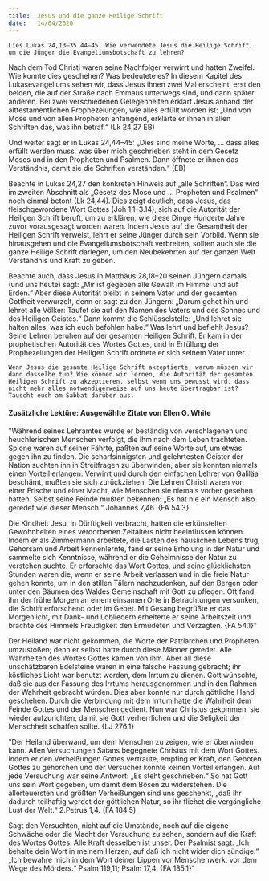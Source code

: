 ```yaml
---
title:  Jesus und die ganze Heilige Schrift
date:   14/04/2020
---
```


`Lies Lukas 24,13–35.44–45. Wie verwendete Jesus die Heilige Schrift, um die Jünger die Evangeliumsbotschaft zu lehren?`

Nach dem Tod Christi waren seine Nachfolger verwirrt und hatten Zweifel. Wie konnte dies geschehen? Was bedeutete es? In diesem Kapitel des Lukasevangeliums sehen wir, dass Jesus ihnen zwei Mal erscheint, erst den beiden, die auf der Straße nach Emmaus unterwegs sind, und dann später anderen. Bei zwei verschiedenen Gelegenheiten erklärt Jesus anhand der alttestamentlichen Prophezeiungen, wie alles erfüllt worden ist: „Und von Mose und von allen Propheten anfangend, erklärte er ihnen in allen Schriften das, was ihn betraf.“ (Lk 24,27 EB)

Und weiter sagt er in Lukas 24,44–45: „Dies sind meine Worte, … dass alles erfüllt werden muss, was über mich geschrieben steht in dem Gesetz Moses und in den Propheten und Psalmen. Dann öffnete er ihnen das Verständnis, damit sie die Schriften verständen.“ (EB)

Beachte in Lukas 24,27 den konkreten Hinweis auf „alle Schriften“. Das wird im zweiten Abschnitt als „Gesetz des Mose und … Propheten und Psalmen“ noch einmal betont (Lk 24,44). Dies zeigt deutlich, dass Jesus, das fleischgewordene Wort Gottes (Joh 1,1–3.14), sich auf die Autorität der Heiligen Schrift beruft, um zu erklären, wie diese Dinge Hunderte Jahre zuvor vorausgesagt worden waren. Indem Jesus auf die Gesamtheit der Heiligen Schrift verweist, lehrt er seine Jünger durch sein Vorbild. Wenn sie hinausgehen und die Evangeliumsbotschaft verbreiten, sollten auch sie die ganze Heilige Schrift darlegen, um den Neubekehrten auf der ganzen Welt Verständnis und Kraft zu geben.

Beachte auch, dass Jesus in Matthäus 28,18–20 seinen Jüngern damals (und uns heute) sagt: „Mir ist gegeben alle Gewalt im Himmel und auf Erden.“ Aber diese Autorität bleibt in seinem Vater und der gesamten Gottheit verwurzelt, denn er sagt zu den Jüngern: „Darum gehet hin und lehret alle Völker: Taufet sie auf den Namen des Vaters und des Sohnes und des Heiligen Geistes.“ Dann kommt die Schlüsselstelle: „Und lehret sie halten alles, was ich euch befohlen habe.“ Was lehrt und befiehlt Jesus? Seine Lehren beruhen auf der gesamten Heiligen Schrift. Er kam in der prophetischen Autorität des Wortes Gottes, und in Erfüllung der Prophezeiungen der Heiligen Schrift ordnete er sich seinem Vater unter.

`Wenn Jesus die gesamte Heilige Schrift akzeptierte, warum müssen wir dann dasselbe tun? Wie können wir lernen, die Autorität der gesamten Heiligen Schrift zu akzeptieren, selbst wenn uns bewusst wird, dass nicht mehr alles notwendigerweise auf uns heute übertragbar ist? Tauscht euch am Sabbat darüber aus.`

#### Zusätzliche Lektüre: Ausgewählte Zitate von Ellen G. White

"Während seines Lehramtes wurde er beständig von verschlagenen und heuchlerischen Menschen verfolgt, die ihm nach dem Leben trachteten. Spione waren auf seiner Fährte, paßten auf seine Worte auf, um etwas gegen ihn zu finden. Die scharfsinnigsten und gelehrtesten Geister der Nation suchten ihn in Streitfragen zu überwinden, aber sie konnten niemals einen Vorteil erlangen. Verwirrt und durch den einfachen Lehrer von Galiläa beschämt, mußten sie sich zurückziehen. Die Lehren Christi waren von einer Frische und einer Macht, wie Menschen sie niemals vorher gesehen hatten. Selbst seine Feinde mußten bekennen: „Es hat nie ein Mensch also geredet wie dieser Mensch.“ Johannes 7,46. {FA 54.3}

Die Kindheit Jesu, in Dürftigkeit verbracht, hatten die erkünstelten Gewohnheiten eines verdorbenen Zeitalters nicht beeinflussen können. Indem er als Zimmermann arbeitete, die Lasten des häuslichen Lebens trug, Gehorsam und Arbeit kennenlernte, fand er seine Erholung in der Natur und sammelte sich Kenntnisse, während er die Geheimnisse der Natur zu verstehen suchte. Er erforschte das Wort Gottes, und seine glücklichsten Stunden waren die, wenn er seine Arbeit verlassen und in die freie Natur gehen konnte, um in den stillen Tälern nachzudenken, auf den Bergen oder unter den Bäumen des Waldes Gemeinschaft mit Gott zu pflegen. Oft fand ihn der frühe Morgen an einem einsamen Orte in Betrachtungen versunken, die Schrift erforschend oder im Gebet. Mit Gesang begrüßte er das Morgenlicht, mit Dank- und Lobliedern erheiterte er seine Arbeitszeit und brachte des Himmels Freudigkeit den Ermüdeten und Verzagten. {FA 54.1}"

Der Heiland war nicht gekommen, die Worte der Patriarchen und Propheten umzustoßen; denn er selbst hatte durch diese Männer geredet. Alle Wahrheiten des Wortes Gottes kamen von ihm. Aber all diese unschätzbaren Edelsteine waren in eine falsche Fassung gebracht; ihr köstliches Licht war benutzt worden, dem Irrtum zu dienen. Gott wünschte, daß sie aus der Fassung des Irrtums herausgenommen und in den Rahmen der Wahrheit gebracht würden. Dies aber konnte nur durch göttliche Hand geschehen. Durch die Verbindung mit dem Irrtum hatte die Wahrheit dem Feinde Gottes und der Menschen gedient. Nun war Christus gekommen, sie wieder aufzurichten, damit sie Gott verherrlichen und die Seligkeit der Menschheit schaffen sollte. {LJ 276.1}

"Der Heiland überwand, um dem Menschen zu zeigen, wie er überwinden kann. Allen Versuchungen Satans begegnete Christus mit dem Wort Gottes. Indem er den Verheißungen Gottes vertraute, empfing er Kraft, den Geboten Gottes zu gehorchen und der Versucher konnte keinen Vorteil erlangen. Auf jede Versuchung war seine Antwort: „Es steht geschrieben.“ So hat Gott uns sein Wort gegeben, um damit dem Bösen zu widerstehen. Die allerteuersten und größten Verheißungen sind uns geschenkt, „daß ihr dadurch teilhaftig werdet der göttlichen Natur, so ihr fliehet die vergängliche Lust der Welt.“ 2.Petrus 1,4. {FA 184.5}

Sagt den Versuchten, nicht auf die Umstände, noch auf die eigene Schwäche oder die Macht der Versuchung zu sehen, sondern auf die Kraft des Wortes Gottes. Alle Kraft desselben ist unser. Der Psalmist sagt: „Ich behalte dein Wort in meinem Herzen, auf daß ich nicht wider dich sündige.“ „Ich bewahre mich in dem Wort deiner Lippen vor Menschenwerk, vor dem Wege des Mörders.“ Psalm 119,11; Psalm 17,4. {FA 185.1}"